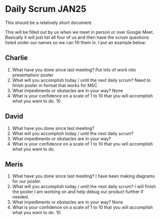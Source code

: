 # Daily Scrum JAN25

This should be a relatively short document

This will be filled out by us when we meet in person or over Google Meet. Basically it will just list all four of us and then have the scrum questions listed under our names so we can fill them in. I put an example below:

## Charlie

1. What have you done since last meeting?
Put lots of work into presentation/ poster
2. What will you accomplish today / until the next daily scrum?
Need to finish poster in format that works for MSC
3. What impediments or obstacles are in your way?
None
4. What is your confidence on a scale of 1 to 10 that you will accomplish what you want to do.
10

## David

1. What have you done since last meeting?
2. What will you accomplish today / until the next daily scrum?
3. What impediments or obstacles are in your way?
4. What is your confidence on a scale of 1 to 10 that you will accomplish what you want to do.

## Meris

1. What have you done since last meeting?
I have been making diagrams for our poster.
2. What will you accomplish today / until the next daily scrum?
I will finish the poster I am working on and help debug our product further if needed.
3. What impediments or obstacles are in your way?
None
4. What is your confidence on a scale of 1 to 10 that you will accomplish what you want to do.
10